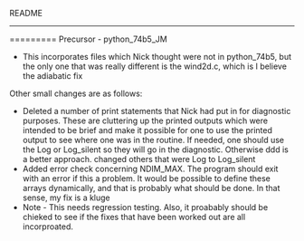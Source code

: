 README
***
=========
Precursor - python_74b5_JM

* This incorporates files which Nick thought were not in python_74b5, but the only one that was really different is the wind2d.c, which is I believe the adiabatic fix

Other small changes are as follows:
* Deleted a number of print statements that Nick had put in for diagnostic purposes.  These are cluttering up the printed outputs which were intended to be brief and make it possible for one to use the printed output to see where one was in the routine.  If needed, one should use the Log or Log_silent so they will go in the diagnostic.  Otherwise ddd is a better approach.  changed others that were Log to Log_silent
* Added error check concerning NDIM_MAX.  The program should exit with an error if this a problem.  It would be possible to define these arrays dynamically, and that is probably what should be done.  In that sense, my fix is a kluge
* Note - This needs regression testing.  Also, it proabably should be chieked to see if the fixes that have been worked out are all incorproated.


